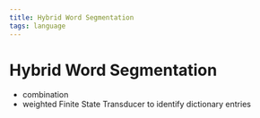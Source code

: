 ```yaml
---
title: Hybrid Word Segmentation
tags: language
---
```


# Hybrid Word Segmentation
- combination
- weighted Finite State Transducer to identify dictionary entries













































